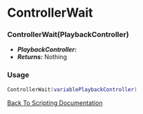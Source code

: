 # ControllerWait

### ControllerWait(PlaybackController)
- ***PlaybackController:*** 
- ***Returns:*** Nothing

### Usage

```Lua
ControllerWait(variablePlaybackController)
```


[Back To Scripting Documentation](../README.md)
